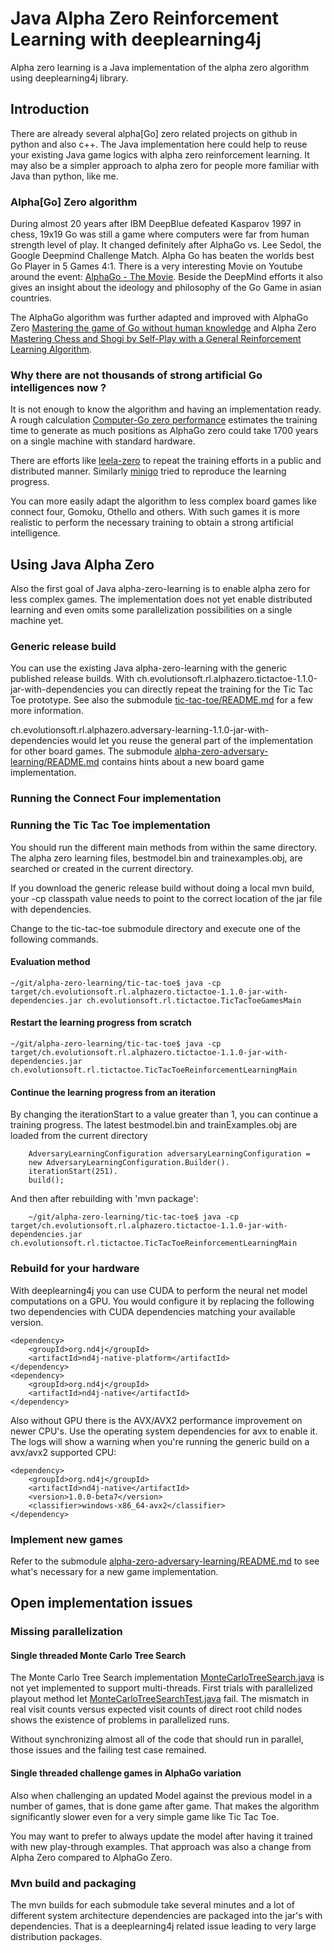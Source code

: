 Java Alpha Zero Reinforcement Learning with deeplearning4j
==========================================================
Alpha zero learning is a Java implementation of the alpha zero algorithm using deeplearning4j library.

## Introduction
There are already several alpha[Go] zero related projects on github in python and also c++.
The Java implementation here could help to reuse your existing Java game logics with alpha zero reinforcement learning.
It may also be a simpler approach to alpha zero for people more familiar with Java than python, like me. 

### Alpha[Go] Zero algorithm
During almost 20 years after IBM DeepBlue defeated Kasparov 1997 in chess, 19x19 Go was still a game where computers were far from human strength level of play. It changed definitely after AlphaGo vs. Lee Sedol, the Google Deepmind Challenge Match. Alpha Go has beaten the worlds best Go Player in 5 Games 4:1. There is a very interesting Movie on Youtube around the event: [AlphaGo - The Movie](https://www.youtube.com/watch?v=WXuK6gekU1Y). Beside the DeepMind efforts it also gives an insight about the ideology and philosophy of the Go Game in asian countries.

The AlphaGo algorithm was further adapted and improved with AlphaGo Zero [Mastering the game of Go without human knowledge](https://www.nature.com/articles/nature24270) and Alpha Zero [Mastering Chess and Shogi by Self-Play with a General Reinforcement Learning Algorithm](https://arxiv.org/pdf/1712.01815.pdf).

### Why there are not thousands of strong artificial Go intelligences now ?
It is not enough to know the algorithm and having an implementation ready. A rough calculation [Computer-Go zero performance](http://web.archive.org/web/20190205013627/http://computer-go.org/pipermail/computer-go/2017-October/010307.html) estimates the training time to generate as much positions as AlphaGo zero could take 1700 years on a single machine with standard hardware.

There are efforts like [leela-zero](https://github.com/leela-zero/leela-zero) to repeat the training efforts in a public and distributed manner. Similarly [minigo](https://github.com/tensorflow/minigo) tried to reproduce the learning progress.

You can more easily adapt the algorithm to less complex board games like connect four, Gomoku, Othello and others. With such games it is more realistic to perform the necessary training to obtain a strong artificial intelligence.

## Using Java Alpha Zero
Also the first goal of Java alpha-zero-learning is to enable alpha zero for less complex games. The implementation does not yet enable distributed learning and even omits some parallelization possibilities on a single machine yet.

### Generic release build
You can use the existing Java alpha-zero-learning with the generic published release builds. With ch.evolutionsoft.rl.alphazero.tictactoe-1.1.0-jar-with-dependencies you can directly repeat the training for the Tic Tac Toe prototype. See also the submodule [tic-tac-toe/README.md](./tic-tac-toe/README.md) for a few more information.

ch.evolutionsoft.rl.alphazero.adversary-learning-1.1.0-jar-with-dependencies would let you reuse the general part of the implementation for other board games. The submodule [alpha-zero-adversary-learning/README.md](./alpha-zero-adversary-learning/README.md) contains hints about a new board game implementation.

### Running the Connect Four implementation


### Running the Tic Tac Toe implementation
You should run the different main methods from within the same directory. The alpha zero learning files, bestmodel.bin and trainexamples.obj, are searched or created in the current directory.

If you download the generic release build without doing a local mvn build, your -cp classpath value needs to point to the correct location of the jar file with dependencies.

Change to the tic-tac-toe submodule directory and execute one of the following commands.

#### Evaluation method

	~/git/alpha-zero-learning/tic-tac-toe$ java -cp target/ch.evolutionsoft.rl.alphazero.tictactoe-1.1.0-jar-with-dependencies.jar ch.evolutionsoft.rl.tictactoe.TicTacToeGamesMain

#### Restart the learning progress from scratch

	~/git/alpha-zero-learning/tic-tac-toe$ java -cp target/ch.evolutionsoft.rl.alphazero.tictactoe-1.1.0-jar-with-dependencies.jar ch.evolutionsoft.rl.tictactoe.TicTacToeReinforcementLearningMain
	
#### Continue the learning progress from an iteration
By changing the iterationStart to a value greater than 1, you can continue a training progress. The latest bestmodel.bin and trainExamples.obj are loaded from the current directory

	    AdversaryLearningConfiguration adversaryLearningConfiguration =
        new AdversaryLearningConfiguration.Builder().
        iterationStart(251).
        build();

And then after rebuilding with 'mvn package':        

		~/git/alpha-zero-learning/tic-tac-toe$ java -cp target/ch.evolutionsoft.rl.alphazero.tictactoe-1.1.0-jar-with-dependencies.jar ch.evolutionsoft.rl.tictactoe.TicTacToeReinforcementLearningMain
	

### Rebuild for your hardware
With deeplearning4j you can use CUDA to perform the neural net model computations on a GPU. You would configure it by replacing the following two dependencies with CUDA dependencies matching your available version.

	<dependency>
		<groupId>org.nd4j</groupId>
		<artifactId>nd4j-native-platform</artifactId>
	</dependency>
	<dependency>
		<groupId>org.nd4j</groupId>
		<artifactId>nd4j-native</artifactId>
	</dependency>

Also without GPU there is the AVX/AVX2 performance improvement on newer CPU's. Use the operating system dependencies for avx to enable it. The logs will show a warning when you're running the generic build on a avx/avx2 supported CPU:

	<dependency>
		<groupId>org.nd4j</groupId>
		<artifactId>nd4j-native</artifactId>
		<version>1.0.0-beta7</version>
		<classifier>windows-x86_64-avx2</classifier>
	</dependency>

### Implement new games
Refer to the submodule [alpha-zero-adversary-learning/README.md](alpha-zero-adversary-learning/README.md) to see what's necessary for a new game implementation.

## Open implementation issues

### Missing parallelization
#### Single threaded Monte Carlo Tree Search
The Monte Carlo Tree Search implementation [MonteCarloTreeSearch.java](https://github.com/evolutionsoftswiss/alpha-zero-learning/blob/master/alpha-zero-adversary-learning/src/main/java/ch/evolutionsoft/rl/MonteCarloTreeSearch.java) is not yet implemented to support multi-threads. First trials with parallelized playout method let [MonteCarloTreeSearchTest.java](https://github.com/evolutionsoftswiss/alpha-zero-learning/blob/master/tic-tac-toe/src/test/java/ch/evolutionsoft/rl/MonteCarloTreeSearchTest.java) fail. The mismatch in real visit counts versus expected visit counts of direct root child nodes shows the existence of problems in parallelized runs.

Without synchronizing almost all of the code that should run in parallel, those issues and the failing test case remained.

#### Single threaded challenge games in AlphaGo variation
Also when challenging an updated Model against the previous model in a number of games, that is done game after game.
That makes the algorithm significantly slower even for a very simple game like Tic Tac Toe.

You may want to prefer to always update the model after having it trained with new play-through examples. That approach was also a change from Alpha Zero compared to AlphaGo Zero.

### Mvn build and packaging
The mvn builds for each submodule take several minutes and a lot of different system architecture dependencies are packaged into the jar's with dependencies. That is a deeplearning4j related issue leading to very large distribution packages.
